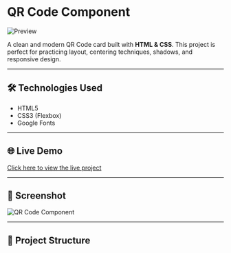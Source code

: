 # QR Code Component

![Preview](git-test\images\desktop-design.jpg)

A clean and modern QR Code card built with **HTML & CSS**. This project is perfect for practicing layout, centering techniques, shadows, and responsive design.

---

## 🛠️ Technologies Used

- HTML5  
- CSS3 (Flexbox)
- Google Fonts

---

## 🌐 Live Demo

[Click here to view the live project](https://your-live-site-link.com)

---

## 📸 Screenshot

![QR Code Component](./preview.jpg)

---

## 📂 Project Structure

